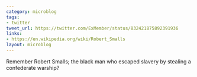 ```yaml
---
category: microblog
tags:
- twitter
tweet_url: https://twitter.com/ExMember/status/832421875892391936
links:
- https://en.wikipedia.org/wiki/Robert_Smalls
layout: microblog
---
```

Remember Robert Smalls; the black man who escaped slavery by stealing a confederate warship?
